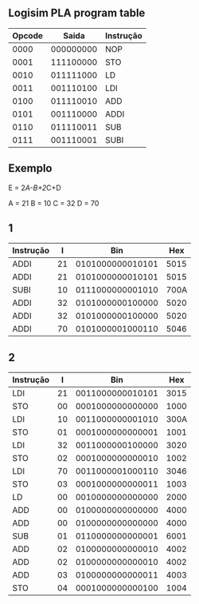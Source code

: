 ## Logisim PLA program table
| Opcode | Saida | Instrução |
|--|--|--|
| 0000 | 000000000 | NOP |
| 0001 | 111100000 | STO |
| 0010 | 011111000 | LD |
| 0011 | 001110100 | LDI |
| 0100 | 011110010 | ADD |
| 0101 | 001110000 | ADDI |
| 0110 | 011110011 | SUB |
| 0111 | 001110001 | SUBI |


## Exemplo
E = 2*A-B+2*C+D

A = 21
B = 10
C = 32
D = 70

## 1

| Instrução | I | Bin | Hex |
|--|--|--|--|
| ADDI | 21 | 0101000000010101 | 5015 |
| ADDI | 21 | 0101000000010101 | 5015 |
| SUBI | 10 | 0111000000001010 | 700A |
| ADDI | 32 | 0101000000100000 | 5020 |
| ADDI | 32 | 0101000000100000 | 5020 |
| ADDI | 70 | 0101000001000110 | 5046 |

## 2

| Instrução | I | Bin | Hex |
|--|--|--|--|
| LDI | 21 | 0011000000010101 | 3015 |
| STO | 00 | 0001000000000000 | 1000 |
| LDI | 10 | 0011000000001010 | 300A |
| STO | 01 | 0001000000000001 | 1001 |
| LDI | 32 | 0011000000100000 | 3020 |
| STO | 02 | 0001000000000010 | 1002 |
| LDI | 70 | 0011000001000110 | 3046 |
| STO | 03 | 0001000000000011 | 1003 |
| LD  | 00 | 0010000000000000 | 2000 |
| ADD | 00 | 0100000000000000 | 4000 |
| ADD | 00 | 0100000000000000 | 4000 |
| SUB | 01 | 0110000000000001 | 6001 |
| ADD | 02 | 0100000000000010 | 4002 |
| ADD | 02 | 0100000000000010 | 4002 |
| ADD | 03 | 0100000000000011 | 4003 |
| STO | 04 | 0001000000000100 | 1004 |